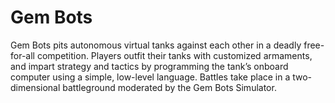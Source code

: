 Gem Bots
========

Gem Bots pits autonomous virtual tanks against each other in a deadly free-for-all competition.  Players outfit their tanks with customized armaments, and impart strategy and tactics by programming the tank’s onboard computer using a simple, low-level language.  Battles take place in a two-dimensional battleground moderated by the Gem Bots Simulator.